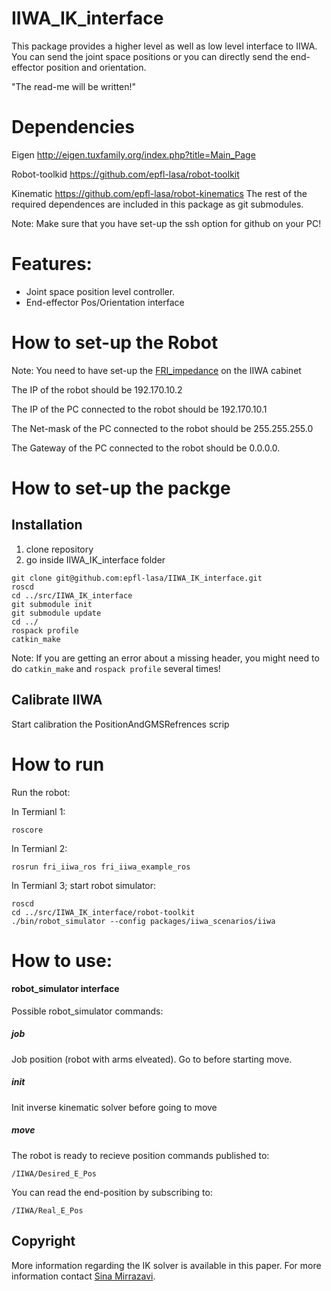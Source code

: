 # IIWA_IK_interface
This package provides a higher level as well as low level interface to IIWA. You can send the joint space positions or you can directly send the end-effector position and orientation.

"The read-me will be written!"
#  Dependencies
Eigen http://eigen.tuxfamily.org/index.php?title=Main_Page

Robot-toolkid https://github.com/epfl-lasa/robot-toolkit

Kinematic https://github.com/epfl-lasa/robot-kinematics
The rest of the required dependences are included in this package as git submodules.  

Note: Make sure that you have set-up the ssh option for github on your PC!

# Features:

- Joint space position level controller. 
- End-effector Pos/Orientation interface

# How to set-up the Robot

Note: You need to have set-up the [FRI_impedance](https://github.com/epfl-lasa/fri-iiwa-interface/blob/2dc70fee17f1740d4c5f7ab9a3f342e6c6d11ffe/FRI_Java_examples/FRI_Impdance.java) on the IIWA cabinet

The IP of the robot should be 192.170.10.2

The IP of the PC connected to the robot should be 192.170.10.1

The Net-mask of the PC connected to the robot should be 255.255.255.0

The Gateway of the PC connected to the robot should be 0.0.0.0.

# How to set-up the packge

## Installation
1. clone repository 
2. go inside IIWA_IK_interface folder
```
git clone git@github.com:epfl-lasa/IIWA_IK_interface.git
roscd
cd ../src/IIWA_IK_interface
git submodule init
git submodule update
cd ../
rospack profile
catkin_make
```
Note: If you are getting an error about a missing header, you might need to do ```catkin_make``` and ```rospack profile``` several times!

## Calibrate IIWA
Start calibration the PositionAndGMSRefrences scrip

# How to run

Run the robot:

In Termianl 1:
```
roscore
```
In Termianl 2:
```
rosrun fri_iiwa_ros fri_iiwa_example_ros
```
In Termianl 3; start robot simulator:
```
roscd
cd ../src/IIWA_IK_interface/robot-toolkit
./bin/robot_simulator --config packages/iiwa_scenarios/iiwa
```

# How to use:

#### robot_simulator interface
Possible robot_simulator commands:

##### job
Job position (robot with arms elveated). Go to before starting move.

##### init
Init inverse kinematic solver before going to move

##### move
The robot is ready to recieve position commands published to:
```
/IIWA/Desired_E_Pos
```
You can read the end-position by subscribing to:
```
/IIWA/Real_E_Pos
```

## Copyright
More information regarding the IK solver is available in this paper. 
For more information contact [Sina Mirrazavi](http://lasa.epfl.ch/people/member.php?SCIPER=233855).

